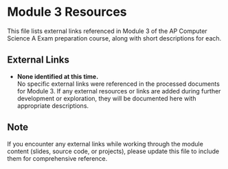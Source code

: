# Module 3 Resources

This file lists external links referenced in Module 3 of the AP Computer Science A Exam preparation course, along with short descriptions for each.

## External Links

-   **None identified at this time.**  
    No specific external links were referenced in the processed documents for Module 3. If any external resources or links are added during further development or exploration, they will be documented here with appropriate descriptions.

## Note

If you encounter any external links while working through the module content (slides, source code, or projects), please update this file to include them for comprehensive reference.
